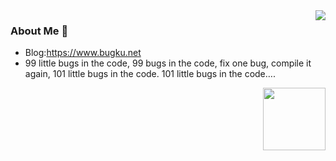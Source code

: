 <img align="right" src="https://github-readme-stats.vercel.app/api?username=FishM4n&count_private=true&show_icons=true&hide=prs&theme=radical" />

### About Me 👋

- Blog:https://www.bugku.net
- 99 little bugs in the code,
99 bugs in the code,
fix one bug, compile it again,
101 little bugs in the code.
101 little bugs in the code….

<img align='right' src="https://profile-counter.glitch.me/FishM4n/count.svg" width="100">
